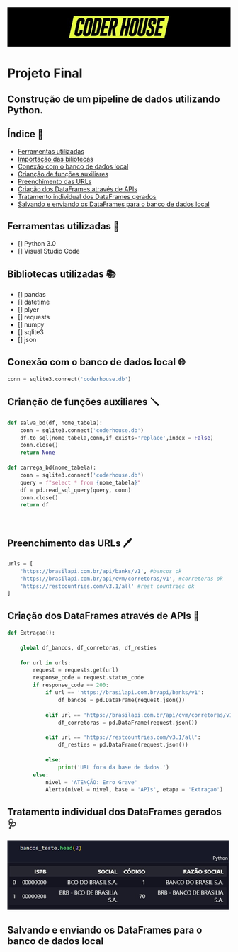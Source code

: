  <img style="width:600px" src='logo2.jpeg' alt= 'Logo Coder'>

# Projeto Final 

## Construção de um pipeline de dados utilizando Python.

## Índice 📖

* <a href='#ferramentas-utilizadas-🔧'>Ferramentas utilizadas </a>
* <a href='#bibliotecas-utilizadas-📚'>Importação das biliotecas</a>
* <a href='#conexão-com-o-banco-de-dados-local-🌐'>Conexão com o banco de dados local</a>
* <a href='#crianção-de-funções-auxiliares-🪛'>Crianção de funções auxiliares</a>
* <a href='#preenchimento-das-urls-🖊️'>Preenchimento das URLs</a>
* <a href='#criação-dos-dataframes-através-de-apis-🧩'>Criação dos DataFrames através de APIs</a>
* <a href='#tratamento-individual-dos-dataframes-gerados-🩺'>Tratamento individual dos DataFrames gerados</a>
* <a href='#salvando-e-enviando-os-dataframes-para-o-banco-de-dados-local'>Salvando e enviando os DataFrames para o banco de dados local</a>

## Ferramentas utilizadas 🔧

- [] Python 3.0
- [] Visual Studio Code

## Bibliotecas utilizadas 📚 
 - [] pandas
 - [] datetime
 - [] plyer
 - [] requests
 - [] numpy
 - [] sqlite3
 - [] json

## Conexão com o banco de dados local 🌐

```python
conn = sqlite3.connect('coderhouse.db')

```



## Crianção de funções auxiliares 🪛
``` python
def salva_bd(df, nome_tabela):
    conn = sqlite3.connect('coderhouse.db')
    df.to_sql(nome_tabela,conn,if_exists='replace',index = False)
    conn.close()
    return None

def carrega_bd(nome_tabela):
    conn = sqlite3.connect('coderhouse.db')
    query = f"select * from {nome_tabela}"
    df = pd.read_sql_query(query, conn)
    conn.close()
    return df




```

## Preenchimento das URLs 🖊️

```python
urls = [ 
    'https://brasilapi.com.br/api/banks/v1', #bancos ok
    'https://brasilapi.com.br/api/cvm/corretoras/v1', #corretoras ok
    'https://restcountries.com/v3.1/all' #rest countries ok
]
```

## Criação dos DataFrames através de APIs 🧩

```python
def Extraçao():

    global df_bancos, df_corretoras, df_resties

    for url in urls:
        request = requests.get(url)
        response_code = request.status_code
        if response_code == 200:
            if url == 'https://brasilapi.com.br/api/banks/v1':
                df_bancos = pd.DataFrame(request.json())
                
            elif url == 'https://brasilapi.com.br/api/cvm/corretoras/v1':
                df_corretoras = pd.DataFrame(request.json())
                
            elif url == 'https://restcountries.com/v3.1/all':
                df_resties = pd.DataFrame(request.json())
                
            else:
                print('URL fora da base de dados.')
        else:
            nivel = 'ATENÇÃO: Erro Grave'
            Alerta(nivel = nivel, base = 'APIs', etapa = 'Extraçao')
```


## Tratamento individual dos DataFrames gerados 🩺
 
<img style="width:500px" src='dataframe.jpg' alt= 'Logo Coder'>

## Salvando e enviando os DataFrames para o banco de dados local 
